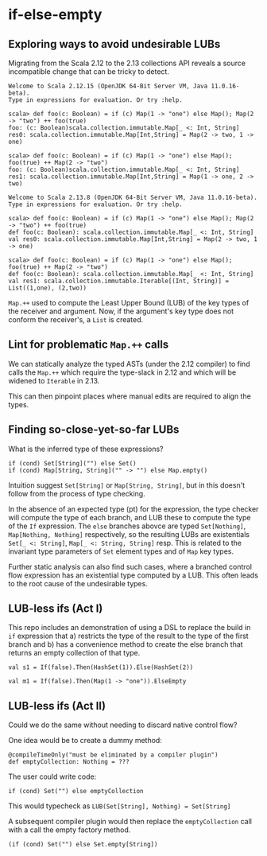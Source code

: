 # if-else-empty

## Exploring ways to avoid undesirable LUBs

Migrating from the Scala 2.12 to the 2.13 collections API reveals a
source incompatible change that can be tricky to detect.

```
Welcome to Scala 2.12.15 (OpenJDK 64-Bit Server VM, Java 11.0.16-beta).
Type in expressions for evaluation. Or try :help.

scala> def foo(c: Boolean) = if (c) Map(1 -> "one") else Map(); Map(2 -> "two") ++ foo(true)
foo: (c: Boolean)scala.collection.immutable.Map[_ <: Int, String]
res0: scala.collection.immutable.Map[Int,String] = Map(2 -> two, 1 -> one)

scala> def foo(c: Boolean) = if (c) Map(1 -> "one") else Map(); foo(true) ++ Map(2 -> "two")
foo: (c: Boolean)scala.collection.immutable.Map[_ <: Int, String]
res1: scala.collection.immutable.Map[Int,String] = Map(1 -> one, 2 -> two)
```

```
Welcome to Scala 2.13.8 (OpenJDK 64-Bit Server VM, Java 11.0.16-beta).
Type in expressions for evaluation. Or try :help.

scala> def foo(c: Boolean) = if (c) Map(1 -> "one") else Map(); Map(2 -> "two") ++ foo(true)
def foo(c: Boolean): scala.collection.immutable.Map[_ <: Int, String]
val res0: scala.collection.immutable.Map[Int,String] = Map(2 -> two, 1 -> one)

scala> def foo(c: Boolean) = if (c) Map(1 -> "one") else Map(); foo(true) ++ Map(2 -> "two")
def foo(c: Boolean): scala.collection.immutable.Map[_ <: Int, String]
val res1: scala.collection.immutable.Iterable[(Int, String)] = List((1,one), (2,two))
```

`Map.++` used to compute the Least Upper Bound (LUB) of the key types of the receiver and argument.
Now, if the argument's key type does not conform the receiver's, a `List` is created.

## Lint for problematic `Map.++` calls

We can statically analyze the typed ASTs (under the 2.12 compiler) to find calls the `Map.++`
which require the type-slack in 2.12 and which will be widened to `Iterable` in 2.13.

This can then pinpoint places where manual edits are required to align the types.

## Finding so-close-yet-so-far LUBs

What is the inferred type of these expressions?

```
if (cond) Set[String]("") else Set()
if (cond) Map[String, String]("" -> "") else Map.empty()
```

Intuition suggest `Set[String]` or `Map[String, String]`, but in this doesn't follow from the
process of type checking.

In the absence of an expected type (pt) for the expression, the type checker will compute the type of
each branch, and LUB these to compute the type of the `If` expression. The `else` branches abovce
are typed `Set[Nothing]`, `Map[Nothing, Nothing]` respectively, so the resulting LUBs are existentials
`Set[_ <: String]`, `Map[_ <: String, String]` resp. This is related to the invariant type parameters
of `Set` element types and of `Map` key types.

Further static analysis can also find such cases, where a branched control flow expression has an
existential type computed by a LUB. This often leads to the root cause of the undesirable types.

## LUB-less ifs (Act I)

This repo includes an demonstration of using a DSL to replace the build in `if` expression that
a) restricts the type of the result to the type of the first branch and b) has a convenience
method to create the else branch that returns an empty collection of that type.

```
val s1 = If(false).Then(HashSet(1)).Else(HashSet(2))

val m1 = If(false).Then(Map(1 -> "one")).ElseEmpty
```

## LUB-less ifs (Act II)

Could we do the same without needing to discard native control flow?

One idea would be to create a dummy method:

```
@compileTimeOnly("must be eliminated by a compiler plugin")
def emptyCollection: Nothing = ???
```

The user could write code:
```
if (cond) Set("") else emptyCollection
```

This would typecheck as `LUB(Set[String], Nothing) = Set[String]`

A subsequent compiler plugin would then replace the `emptyCollection` call with a call the empty factory method.

```
(if (cond) Set("") else Set.empty[String])
```